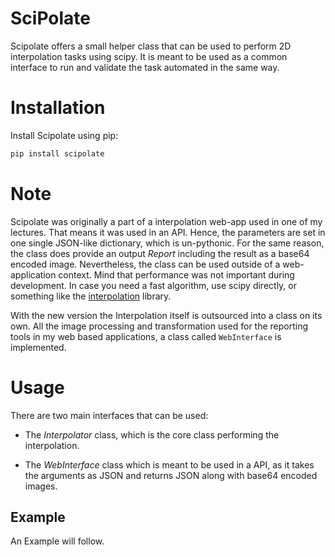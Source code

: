 SciPolate
=========

Scipolate offers a small helper class that can be used to perform 
2D interpolation tasks using scipy. It is meant to be used as a common 
interface to run and validate the task automated in the same way.

Installation
============

Install Scipolate using pip:

```bash
pip install scipolate
```

Note
====

Scipolate was originally a part of a interpolation web-app used in one of my 
lectures. That means it was used in an API. Hence, the parameters are set in 
one single JSON-like dictionary, which is un-pythonic.
For the same reason, the class does provide an output *Report* including the 
result as a base64 encoded image. Nevertheless, the class can be used outside 
of a web-application context. Mind that performance was not important during 
development. In case you need a fast algorithm, use scipy directly, or 
something like the [interpolation](https://pypi.org/project/interpolation/) 
library.

With the new version the Interpolation itself is outsourced into a class on 
its own. All the image processing and transformation used for the reporting 
tools in my web based applications, a class called `WebInterface` is implemented.

Usage
=====

There are two main interfaces that can be used:

* The *Interpolator* class, which is the core class performing the 
interpolation.

* The *WebInterface* class which is meant to be used in a API, as it takes the
arguments as JSON and returns JSON along with base64 encoded images.

 
 Example
 -------
 
 An Example will follow.